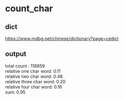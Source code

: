 # count_char

## dict 
https://www.mdbg.net/chinese/dictionary?page=cedict

## output 

total count : 118859           
relative one char word: 0.11            
relative two char word: 0.48           
relative three char word: 0.20           
relative four char word: 0.16           
sum: 0.95           


